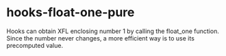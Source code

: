 # hooks-float-one-pure

Hooks can obtain XFL enclosing number 1 by calling the float_one
function. Since the number never changes, a more efficient way is to
use its precomputed value.
